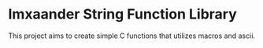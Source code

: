 # Imxaander String Function Library

This project aims to create simple C functions that utilizes macros and ascii. 